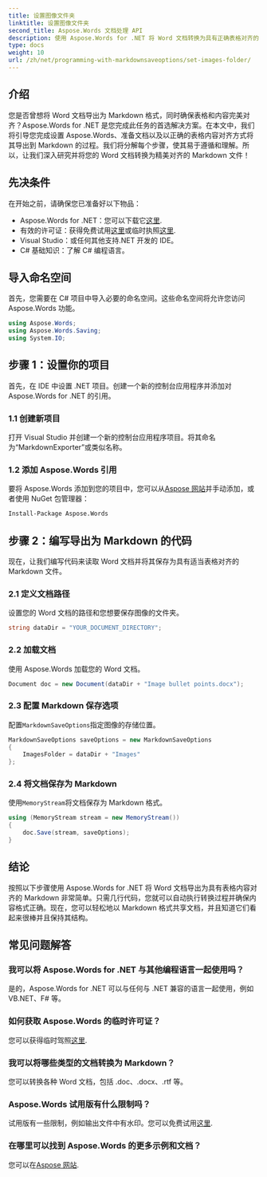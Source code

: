 ```yaml
---
title: 设置图像文件夹
linktitle: 设置图像文件夹
second_title: Aspose.Words 文档处理 API
description: 使用 Aspose.Words for .NET 将 Word 文档转换为具有正确表格对齐的 Markdown。按照我们的详细指南可获得完美结果。
type: docs
weight: 10
url: /zh/net/programming-with-markdownsaveoptions/set-images-folder/
---
```

## 介绍

您是否曾想将 Word 文档导出为 Markdown 格式，同时确保表格和内容完美对齐？Aspose.Words for .NET 是您完成此任务的首选解决方案。在本文中，我们将引导您完成设置 Aspose.Words、准备文档以及以正确的表格内容对齐方式将其导出到 Markdown 的过程。我们将分解每个步骤，使其易于遵循和理解。所以，让我们深入研究并将您的 Word 文档转换为精美对齐的 Markdown 文件！

## 先决条件

在开始之前，请确保您已准备好以下物品：

-  Aspose.Words for .NET：您可以下载它[这里](https://releases.aspose.com/words/net/).
- 有效的许可证：获得免费试用[这里](https://releases.aspose.com/)或临时执照[这里](https://purchase.aspose.com/temporary-license/).
- Visual Studio：或任何其他支持.NET 开发的 IDE。
- C# 基础知识：了解 C# 编程语言。

## 导入命名空间

首先，您需要在 C# 项目中导入必要的命名空间。这些命名空间将允许您访问 Aspose.Words 功能。

```csharp
using Aspose.Words;
using Aspose.Words.Saving;
using System.IO;
```

## 步骤 1：设置你的项目

首先，在 IDE 中设置 .NET 项目。创建一个新的控制台应用程序并添加对 Aspose.Words for .NET 的引用。

### 1.1 创建新项目

打开 Visual Studio 并创建一个新的控制台应用程序项目。将其命名为“MarkdownExporter”或类似名称。

### 1.2 添加 Aspose.Words 引用

要将 Aspose.Words 添加到您的项目中，您可以从[Aspose 网站](https://releases.aspose.com/words/net/)并手动添加，或者使用 NuGet 包管理器：

```bash
Install-Package Aspose.Words
```

## 步骤 2：编写导出为 Markdown 的代码

现在，让我们编写代码来读取 Word 文档并将其保存为具有适当表格对齐的 Markdown 文件。

### 2.1 定义文档路径

设置您的 Word 文档的路径和您想要保存图像的文件夹。

```csharp
string dataDir = "YOUR_DOCUMENT_DIRECTORY";
```

### 2.2 加载文档

使用 Aspose.Words 加载您的 Word 文档。

```csharp
Document doc = new Document(dataDir + "Image bullet points.docx");
```

### 2.3 配置 Markdown 保存选项

配置`MarkdownSaveOptions`指定图像的存储位置。

```csharp
MarkdownSaveOptions saveOptions = new MarkdownSaveOptions
{
    ImagesFolder = dataDir + "Images"
};
```

### 2.4 将文档保存为 Markdown

使用`MemoryStream`将文档保存为 Markdown 格式。

```csharp
using (MemoryStream stream = new MemoryStream())
{
    doc.Save(stream, saveOptions);
}
```

## 结论

按照以下步骤使用 Aspose.Words for .NET 将 Word 文档导出为具有表格内容对齐的 Markdown 非常简单。只需几行代码，您就可以自动执行转换过程并确保内容格式正确。现在，您可以轻松地以 Markdown 格式共享文档，并且知道它们看起来很棒并且保持其结构。

## 常见问题解答

### 我可以将 Aspose.Words for .NET 与其他编程语言一起使用吗？

是的，Aspose.Words for .NET 可以与任何与 .NET 兼容的语言一起使用，例如 VB.NET、F# 等。

### 如何获取 Aspose.Words 的临时许可证？

您可以获得临时驾照[这里](https://purchase.aspose.com/temporary-license/).

### 我可以将哪些类型的文档转换为 Markdown？

您可以转换各种 Word 文档，包括 .doc、.docx、.rtf 等。

### Aspose.Words 试用版有什么限制吗？

试用版有一些限制，例如输出文件中有水印。您可以免费试用[这里](https://releases.aspose.com/).

### 在哪里可以找到 Aspose.Words 的更多示例和文档？

您可以在[Aspose 网站](https://reference.aspose.com/words/net/).
